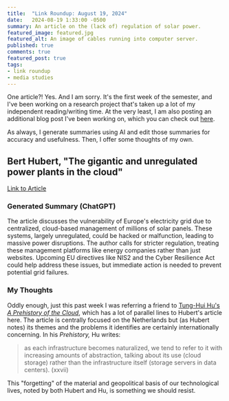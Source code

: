 ```yaml
---
title:  "Link Roundup: August 19, 2024"
date:   2024-08-19 1:33:00 -0500
summary: An article on the (lack of) regulation of solar power.
featured_image: featured.jpg
featured_alt: An image of cables running into computer server.
published: true
comments: true
featured_post: true
tags:
- link roundup
- media studies
---
```


One article?! Yes. And I am sorry. It's the first week of the semester, and I've been working on a research project that's taken up a lot of my independent reading/writing time. At the very least, I am also posting an additional blog post I've been working on, which you can check out [here](/posts/2024/08/stay-on-the-bus-or-optimization-is-a-dirty-word/).

As always, I generate summaries using AI and edit those summaries for
accuracy and usefulness. Then, I offer some thoughts of my own.


## Bert Hubert, "The gigantic and unregulated power plants in the cloud"

[Link to
Article](https://berthub.eu/articles/posts/the-gigantic-unregulated-power-plants-in-the-cloud/)

### Generated Summary (ChatGPT)

The article discusses the vulnerability of Europe's electricity grid due
to centralized, cloud-based management of millions of solar panels.
These systems, largely unregulated, could be hacked or malfunction,
leading to massive power disruptions. The author calls for stricter
regulation, treating these management platforms like energy companies
rather than just websites. Upcoming EU directives like NIS2 and the
Cyber Resilience Act could help address these issues, but immediate
action is needed to prevent potential grid failures.

### My Thoughts

Oddly enough, just this past week I was referring a friend to [Tung-Hui
Hu's *A Prehistory of the Cloud*](https://mitpress.mit.edu/9780262529969/a-prehistory-of-the-cloud/), which has a lot of parallel lines to
Hubert's article here. The article is centrally focused on the
Netherlands but (as Hubert notes) its themes and the problems it
identifies are certainly internationally concerning. In his
*Prehistory,* Hu writes:

> as each infrastructure becomes naturalized, we tend to refer to it
> with increasing amounts of abstraction, talking about its use (cloud
> storage) rather than the infrastructure itself (storage servers in
> data centers). (xxvii)

This "forgetting" of the material and geopolitical basis of our
technological lives, noted by both Hubert and Hu, is something we should
resist.
